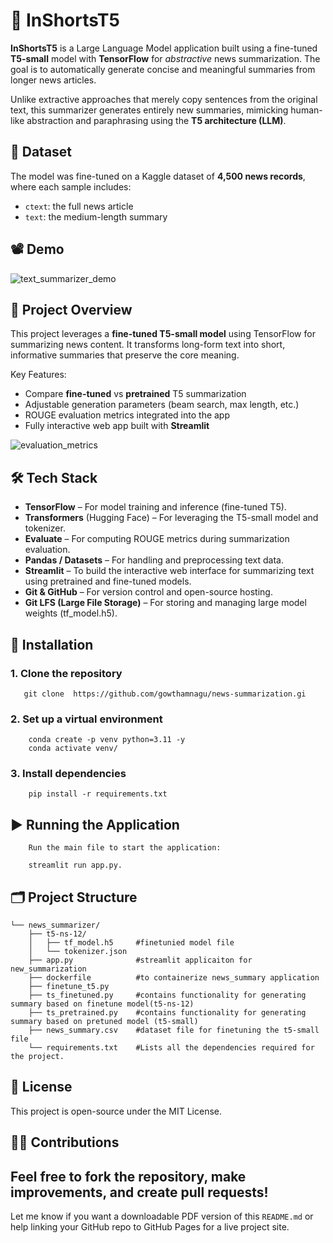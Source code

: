 
# 📰 InShortsT5

**InShortsT5** is a Large Language Model application built using a fine-tuned **T5-small** model with **TensorFlow** for *abstractive* news summarization. The goal is to automatically generate concise and meaningful summaries from longer news articles.

Unlike extractive approaches that merely copy sentences from the original text, this summarizer generates entirely new summaries, mimicking human-like abstraction and paraphrasing using the **T5 architecture (LLM)**.

## 📌 Dataset

The model was fine-tuned on a Kaggle dataset of **4,500 news records**, where each sample includes:

- `ctext`: the full news article
- `text`: the medium-length summary

## 📽️ Demo

![text_summarizer_demo](https://github.com/gowthamnagu/news-summarization/blob/main/demo/demo.gif)

## 🧠 Project Overview
This project leverages a **fine-tuned T5-small model** using TensorFlow for summarizing news content. It transforms long-form text into short, informative summaries that preserve the core meaning.

Key Features:
- Compare **fine-tuned** vs **pretrained** T5 summarization
- Adjustable generation parameters (beam search, max length, etc.)
- ROUGE evaluation metrics integrated into the app
- Fully interactive web app built with **Streamlit**

![evaluation_metrics](https://github.com/gowthamnagu/news-summarization/blob/main/demo/demo.gif)
 

## 🛠️ Tech Stack
- **TensorFlow** – For model training and inference (fine-tuned T5).
- **Transformers** (Hugging Face) – For leveraging the T5-small model and tokenizer.
- **Evaluate** – For computing ROUGE metrics during summarization evaluation.
- **Pandas / Datasets** – For handling and preprocessing text data.
- **Streamlit** – To build the interactive web interface for summarizing text using pretrained and fine-tuned models.
- **Git & GitHub** – For version control and open-source hosting.
- **Git LFS (Large File Storage)** – For storing and managing large model weights (tf_model.h5).
## 🚀 Installation
    

 ### 1. Clone the repository
    
       git clone  https://github.com/gowthamnagu/news-summarization.gi

 ### 2. Set up a virtual environment

        conda create -p venv python=3.11 -y
        conda activate venv/

 ### 3. Install dependencies 

        pip install -r requirements.txt

     
## ▶️ Running the Application

        Run the main file to start the application:

        streamlit run app.py.

## 🗂️ Project Structure    
```    
└── news_summarizer/
    ├── t5-ns-12/
    │   ├── tf_model.h5     #finetunied model file
    │   └── tokenizer.json
    ├── app.py              #streamlit applicaiton for new_summarization
    ├── dockerfile          #to containerize news_summary application 
    ├── finetune_t5.py      
    ├── ts_finetuned.py     #contains functionality for generating summary based on finetune model(t5-ns-12)
    ├── ts_pretrained.py    #contains functionality for generating summary based on pretuned model (t5-small)
    ├── news_summary.csv    #dataset file for finetuning the t5-small file
    └── requirements.txt    #Lists all the dependencies required for the project.
```

## 📄 License

This project is open-source under the MIT License.


## 🙋‍♂️ Contributions

Feel free to fork the repository, make improvements, and create pull requests!
---
Let me know if you want a downloadable PDF version of this `README.md` or help linking your GitHub repo to GitHub Pages for a live project site.

